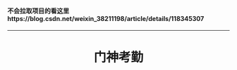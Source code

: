 #### 不会拉取项目的看这里https://blog.csdn.net/weixin_38211198/article/details/118345307
---
# <center>门神考勤</center>
